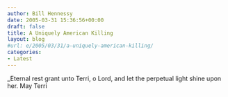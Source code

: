 ```yaml
---
author: Bill Hennessy
date: 2005-03-31 15:36:56+00:00
draft: false
title: A Uniquely American Killing
layout: blog
#url: e/2005/03/31/a-uniquely-american-killing/
categories:
- Latest
---
```


_Eternal rest grant unto Terri, o Lord, and let the perpetual light shine upon her.  May Terri
